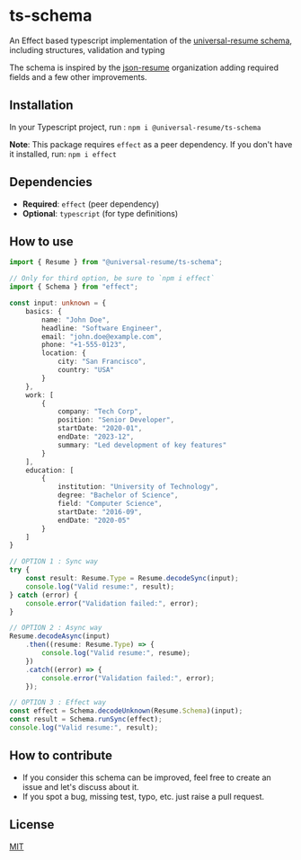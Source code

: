 # ts-schema

An Effect based typescript implementation of the [universal-resume schema](https://github.com/universal-resume/json-schema), including structures, validation and typing

The schema is inspired by the [json-resume](https://github.com/jsonresume) organization adding required fields and a few other improvements.

## Installation
In your Typescript project, run : `npm i @universal-resume/ts-schema`

**Note**: This package requires `effect` as a peer dependency. If you don't have it installed, run: `npm i effect`

## Dependencies
- **Required**: `effect` (peer dependency)
- **Optional**: `typescript` (for type definitions)

## How to use
```ts
import { Resume } from "@universal-resume/ts-schema";

// Only for third option, be sure to `npm i effect`
import { Schema } from "effect";

const input: unknown = {
    basics: {
        name: "John Doe",
        headline: "Software Engineer",
        email: "john.doe@example.com",
        phone: "+1-555-0123",
        location: {
            city: "San Francisco",
            country: "USA"
        }
    },
    work: [
        {
            company: "Tech Corp",
            position: "Senior Developer",
            startDate: "2020-01",
            endDate: "2023-12",
            summary: "Led development of key features"
        }
    ],
    education: [
        {
            institution: "University of Technology",
            degree: "Bachelor of Science",
            field: "Computer Science",
            startDate: "2016-09",
            endDate: "2020-05"
        }
    ]
}

// OPTION 1 : Sync way
try {
    const result: Resume.Type = Resume.decodeSync(input);
    console.log("Valid resume:", result);
} catch (error) {
    console.error("Validation failed:", error);
}

// OPTION 2 : Async way
Resume.decodeAsync(input)
    .then((resume: Resume.Type) => {
        console.log("Valid resume:", resume);
    })
    .catch((error) => {
        console.error("Validation failed:", error);
    });

// OPTION 3 : Effect way
const effect = Schema.decodeUnknown(Resume.Schema)(input);
const result = Schema.runSync(effect);
console.log("Valid resume:", result);
```

## How to contribute
- If you consider this schema can be improved, feel free to create an issue and let's discuss about it.
- If you spot a bug, missing test, typo, etc. just raise a pull request.

## License
[MIT](./LICENSE)